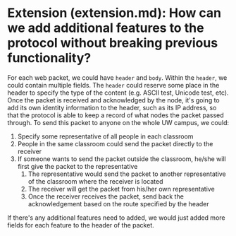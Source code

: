 # Extension (extension.md): How can we add additional features to the protocol without breaking previous functionality?


For each web packet, we could have `header` and `body`. Within the `header`, we could contain multiple fields. The `header` could reserve some place in the header to specify the type of the content (e.g. ASCII test, Unicode test, etc). Once the packet is received and acknowledged by the node, it's going to add its own identity information to the header, such as its IP address, so that the protocol is able to keep a record of what nodes the packet passed through. To send this packet to anyone on the whole UW campus, we could:
1. Specify some representative of all people in each classroom
2. People in the same classroom could send the packet directly to the receiver
3. If someone wants to send the packet outside the classroom, he/she will first give the packet to the representative
   1. The representative would send the packet to another representative of the classroom where the receiver is located
   2. The receiver will get the packet from his/her own representative
   3. Once the receiver receives the packet, send back the acknowledgement based on the route specified by the header

If there's any additional features need to added, we would just added more fields for each feature to the header of the packet.